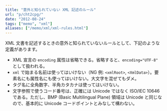 ```yaml
---
title: "意外と知られていない XML 記述のルール"
url: "p/cht2cpg/"
date: "2012-08-24"
tags: ["memo", "xml"]
aliases: ["/memo/xml/xml-rules.html"]
---
```


XML 文書を記述するときの意外と知られていないルールとして、下記のような定義があります。

* XML 宣言の `encoding` 属性は省略できる。省略すると、`encoding="UTF-8"` として扱われる。
* `xml` で始まる名前は使ってはいけない（NG 例: `<xmlRoot>`, `<XmlData>`）。要素名にも属性名にも使ってはいけない。大文字を混ぜてもダメ。
* タグ名に全角数字、半角カタカナは使ってはいけない。
* 文字参照で使うコード番号は、正確には Unicode ではなく ISO/IEC 10646 である。ただし、BMP (Basic Multilingual Plane) 領域は Unicode と同じなので、基本的に Unicode コードポイントとみなして構わない。

